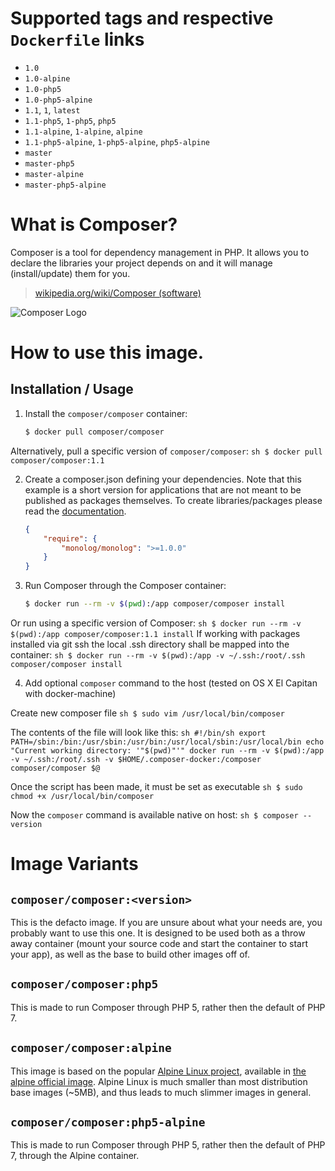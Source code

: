 # Supported tags and respective `Dockerfile` links

- `1.0`
- `1.0-alpine`
- `1.0-php5`
- `1.0-php5-alpine`
- `1.1`, `1`, `latest`
- `1.1-php5`, `1-php5`, `php5`
- `1.1-alpine`, `1-alpine`, `alpine`
- `1.1-php5-alpine`, `1-php5-alpine`, `php5-alpine`
- `master`
- `master-php5`
- `master-alpine`
- `master-php5-alpine`

# What is Composer?

Composer is a tool for dependency management in PHP. It allows you to declare the libraries your project depends on and it will manage (install/update) them for you.

> [wikipedia.org/wiki/Composer (software)](https://en.wikipedia.org/wiki/Composer_(software))

![Composer Logo](https://getcomposer.org/img/logo-composer-transparent.png "Composer")

# How to use this image.

## Installation / Usage

1. Install the `composer/composer` container:

    ``` sh
    $ docker pull composer/composer
    ```

  Alternatively, pull a specific version of `composer/composer`:
    ``` sh
    $ docker pull composer/composer:1.1
    ```

2. Create a composer.json defining your dependencies. Note that this example is
a short version for applications that are not meant to be published as packages
themselves. To create libraries/packages please read the
[documentation](http://getcomposer.org/doc/02-libraries.md).

    ``` json
    {
        "require": {
            "monolog/monolog": ">=1.0.0"
        }
    }
    ```

3. Run Composer through the Composer container:

    ``` sh
    $ docker run --rm -v $(pwd):/app composer/composer install
    ```
  Or run using a specific version of Composer:
    ``` sh
    $ docker run --rm -v $(pwd):/app composer/composer:1.1 install
    ```
  If working with packages installed via git ssh the local .ssh directory shall be mapped into the container:
    ```sh
    $ docker run --rm -v $(pwd):/app -v ~/.ssh:/root/.ssh composer/composer install
    ```

4. Add optional `composer` command to the host (tested on OS X El Capitan with docker-machine)

  Create new composer file
    ```sh
    $ sudo vim /usr/local/bin/composer
    ```

  The contents of the file will look like this:
    ```sh
    #!/bin/sh
    export PATH=/sbin:/bin:/usr/sbin:/usr/bin:/usr/local/sbin:/usr/local/bin
    echo "Current working directory: '"$(pwd)"'"
    docker run --rm -v $(pwd):/app -v ~/.ssh:/root/.ssh -v $HOME/.composer-docker:/composer composer/composer $@
    ```

  Once the script has been made, it must be set as executable
    ```sh
    $ sudo chmod +x /usr/local/bin/composer
    ```

  Now the `composer` command is available native on host:
    ```sh
    $ composer --version
    ```

# Image Variants

## `composer/composer:<version>`

This is the defacto image. If you are unsure about what your needs are, you probably want to use this one. It is designed to be used both as a throw away container (mount your source code and start the container to start your app), as well as the base to build other images off of.

## `composer/composer:php5`

This is made to run Composer through PHP 5, rather then the default of PHP 7.

## `composer/composer:alpine`

This image is based on the popular [Alpine Linux project](http://alpinelinux.org/), available in [the alpine official image](https://hub.docker.com/_/alpine). Alpine Linux is much smaller than most distribution base images (~5MB), and thus leads to much slimmer images in general.

## `composer/composer:php5-alpine`

This is made to run Composer through PHP 5, rather then the default of PHP 7, through the Alpine container.
